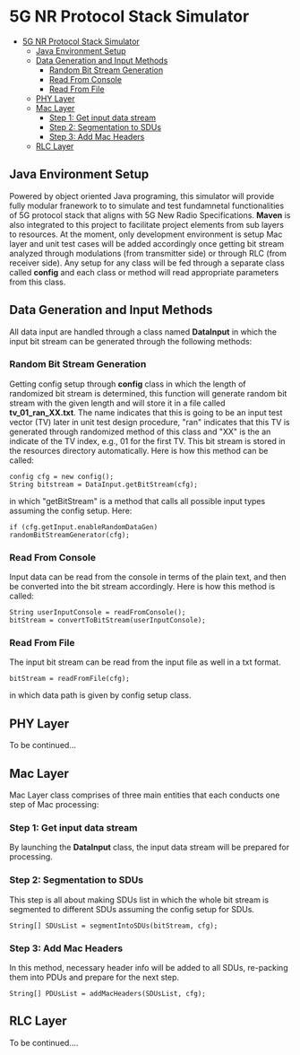 # 5G NR Protocol Stack Simulator

- [5G NR Protocol Stack Simulator](#5g-nr-protocol-stack-simulator)
  - [Java Environment Setup](#java-environment-setup)
  - [Data Generation and Input Methods](#data-generation-and-input-methods)
    - [Random Bit Stream Generation](#random-bit-stream-generation)
    - [Read From Console](#read-from-console)
    - [Read From File](#read-from-file)
  - [PHY Layer](#phy-layer)
  - [Mac Layer](#mac-layer)
    - [Step 1: Get input data stream](#step-1-get-input-data-stream)
    - [Step 2: Segmentation to SDUs](#step-2-segmentation-to-sdus)
    - [Step 3: Add Mac Headers](#step-3-add-mac-headers)
  - [RLC Layer](#rlc-layer)

## Java Environment Setup
Powered by object oriented Java programing, this simulator will provide fully modular franework to to simulate and test fundamnetal functionalities of 5G protocol stack that aligns with 5G New Radio Specifications. **Maven** is also integrated to this project to facilitate project elements from sub layers to resources. At the moment, only development environment is setup Mac layer and unit test cases will be added accordingly once getting bit stream analyzed through modulations (from transmitter side) or through RLC (from receiver side). Any setup for any class will be fed through a separate class called **config** and each class or method will read appropriate parameters from this class. 

## Data Generation and Input Methods

All data input are handled through a class named  **DataInput** in which the input bit stream can be generated through the following methods: 

### Random Bit Stream Generation 
Getting config setup through **config** class in which the length of randomized bit stream is determined, this function will generate random bit stream with the given length and will store it in a file called **tv_01_ran_XX.txt**. The name indicates that this is going to be an input test vector (TV) later in unit test design procedure, "ran" indicates that this TV is generated through randomized method of this class and "XX" is the an indicate of the TV index, e.g., 01 for the first TV. This bit stream is stored in the resources directory automatically. Here is how this method can be called: 
```
config cfg = new config();
String bitstream = DataInput.getBitStream(cfg);
```
in which "getBitStream" is a method that calls all possible input types assuming the config setup. Here: 
```
if (cfg.getInput.enableRandomDataGen)
randomBitStreamGenerator(cfg);
```

### Read From Console
Input data can be read from the console in terms of the plain text, and then be converted into the bit stream accordingly. Here is how this method is called: 
```
String userInputConsole = readFromConsole();
bitStream = convertToBitStream(userInputConsole);
```

### Read From File
The input bit stream can be read from the input file as well in a txt format.
```
bitStream = readFromFile(cfg);
```
in which data path is given by config setup class. 


## PHY Layer 
To be continued...

## Mac Layer
Mac Layer class comprises of three main entities that each conducts one step of Mac processing: 

### Step 1: Get input data stream
By launching the **DataInput** class, the input data stream will be prepared for processing. 

### Step 2: Segmentation to SDUs
This step is all about making SDUs list in which the whole bit stream is segmented to different SDUs assuming the config setup for SDUs. 

```
String[] SDUsList = segmentIntoSDUs(bitStream, cfg);
```

### Step 3: Add Mac Headers

In this method, necessary header info will be added to all SDUs, re-packing them into PDUs and prepare for the next step. 

```
String[] PDUsList = addMacHeaders(SDUsList, cfg); 
```


## RLC Layer

To be continued....